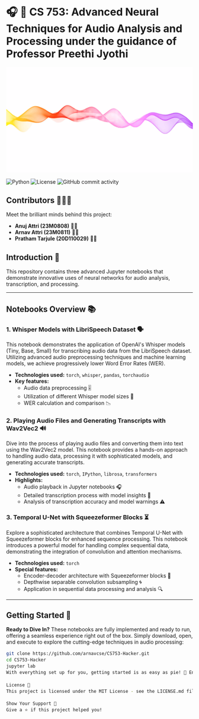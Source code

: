# 🎧 🌲 **CS 753: Advanced Neural Techniques for Audio Analysis and Processing under the guidance of Professor Preethi Jyothi**

![Advanced Neural Techniques](2.gif)

![Python](https://img.shields.io/badge/Python-3.7%20%7C%203.8%20%7C%203.9-blue)
![License](https://img.shields.io/badge/License-MIT-red)
![GitHub commit activity](https://img.shields.io/github/commit-activity/m/arnavcse/CS753-Hacker)

## Contributors 🧑‍🎓🌟

Meet the brilliant minds behind this project:

- **Anuj Attri (23M0808)** 👨‍🎓
- **Arnav Attri (23M0811)** 👨‍🎓
- **Pratham Tarjule (20D110029)** 👨‍🎓

## Introduction 🌟

This repository contains three advanced Jupyter notebooks that demonstrate innovative uses of neural networks for audio analysis, transcription, and processing.

---

## Notebooks Overview 📚

### 1. **Whisper Models with LibriSpeech Dataset** 🗣️

This notebook demonstrates the application of OpenAI's Whisper models (Tiny, Base, Small) for transcribing audio data from the LibriSpeech dataset. Utilizing advanced audio preprocessing techniques and machine learning models, we achieve progressively lower Word Error Rates (WER).

- **Technologies used:** `torch`, `whisper`, `pandas`, `torchaudio`
- **Key features:**
  - Audio data preprocessing 🎚️
  - Utilization of different Whisper model sizes 📏
  - WER calculation and comparison 📉

### 2. **Playing Audio Files and Generating Transcripts with Wav2Vec2** 🔊

Dive into the process of playing audio files and converting them into text using the Wav2Vec2 model. This notebook provides a hands-on approach to handling audio data, processing it with sophisticated models, and generating accurate transcripts.

- **Technologies used:** `torch`, `IPython`, `librosa`, `transformers`
- **Highlights:**
  - Audio playback in Jupyter notebooks 🎧
  - Detailed transcription process with model insights 📝
  - Analysis of transcription accuracy and model warnings ⚠️

### 3. **Temporal U-Net with Squeezeformer Blocks** ⏳

Explore a sophisticated architecture that combines Temporal U-Net with Squeezeformer blocks for enhanced sequence processing. This notebook introduces a powerful model for handling complex sequential data, demonstrating the integration of convolution and attention mechanisms.

- **Technologies used:** `torch`
- **Special features:**
  - Encoder-decoder architecture with Squeezeformer blocks 🔧
  - Depthwise separable convolution subsampling 🌀
  - Application in sequential data processing and analysis 🔍

---

## Getting Started 🚀

**Ready to Dive In?** These notebooks are fully implemented and ready to run, offering a seamless experience right out of the box. Simply download, open, and execute to explore the cutting-edge techniques in audio processing:

```bash
git clone https://github.com/arnavcse/CS753-Hacker.git
cd CS753-Hacker
jupyter lab
With everything set up for you, getting started is as easy as pie! 🥧 Enjoy experimenting with advanced neural network techniques for audio analysis and processing.

License 📄
This project is licensed under the MIT License - see the LICENSE.md file for details.

Show Your Support 💖
Give a ⭐️ if this project helped you!
